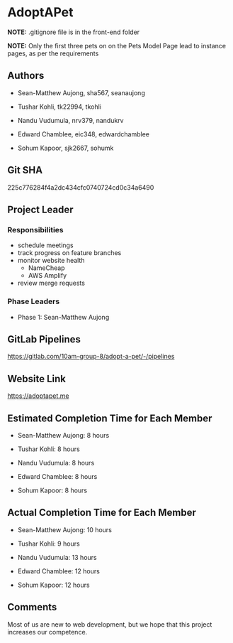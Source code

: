 # AdoptAPet

**NOTE:** .gitignore file is in the front-end folder

**NOTE:** Only the first three pets on on the Pets Model Page lead to instance pages, as per the requirements

## Authors

* Sean-Matthew Aujong, sha567, seanaujong

* Tushar Kohli, tk22994, tkohli

* Nandu Vudumula, nrv379, nandukrv

* Edward Chamblee, eic348, edwardchamblee

* Sohum Kapoor, sjk2667, sohumk

## Git SHA

225c776284f4a2dc434cfc0740724cd0c34a6490

## Project Leader

### Responsibilities

* schedule meetings
* track progress on feature branches
* monitor website health
    * NameCheap
    * AWS Amplify
* review merge requests

### Phase Leaders

* Phase 1: Sean-Matthew Aujong

## GitLab Pipelines

https://gitlab.com/10am-group-8/adopt-a-pet/-/pipelines

## Website Link

https://adoptapet.me

## Estimated Completion Time for Each Member

* Sean-Matthew Aujong: 8 hours

* Tushar Kohli: 8 hours

* Nandu Vudumula: 8 hours

* Edward Chamblee: 8 hours

* Sohum Kapoor: 8 hours

## Actual Completion Time for Each Member

* Sean-Matthew Aujong: 10 hours

* Tushar Kohli: 9 hours

* Nandu Vudumula: 13 hours

* Edward Chamblee: 12 hours

* Sohum Kapoor: 12 hours

## Comments

Most of us are new to web development, but we hope that this project increases our competence.
